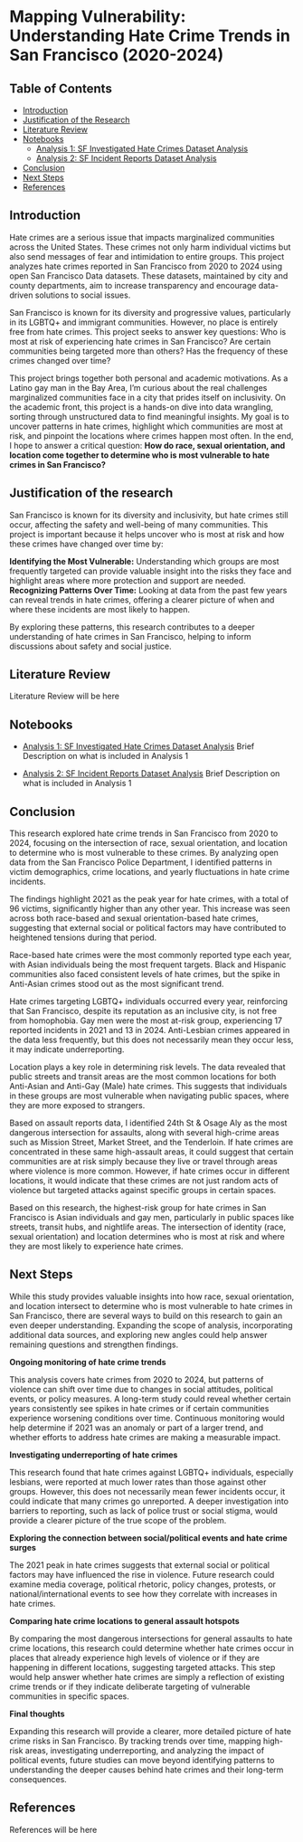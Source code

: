 # Mapping Vulnerability: Understanding Hate Crime Trends in San Francisco (2020-2024)

## **Table of Contents**
- [Introduction](#introduction)
- [Justification of the Research](#justification-of-the-research)
- [Literature Review](#literature-review)
- [Notebooks](#notebooks)
  - [Analysis 1: SF Investigated Hate Crimes Dataset Analysis](https://github.com/jcsibajam/sf_hate_crimes/blob/5451d6f6ea76fd95694f8c92c45c524ef4d67610/Analysis%201%20-%20Police%20Department%20Investigated%20Hate%20Crimes%20Dataset.ipynb)
  - [Analysis 2: SF Incident Reports Dataset Analysis](https://github.com/jcsibajam/sf_hate_crimes/blob/5451d6f6ea76fd95694f8c92c45c524ef4d67610/Analysis%202%20-%20Map%20of%20Police%20Department%20Incident%20Reports%20Dataset.ipynb)
- [Conclusion](#conclusion)
- [Next Steps](#next-steps)
- [References](#references)

## Introduction

Hate crimes are a serious issue that impacts marginalized communities across the United States. These crimes not only harm individual victims but also send messages of fear and intimidation to entire groups. This project analyzes hate crimes reported in San Francisco from 2020 to 2024 using open San Francisco Data datasets. These datasets, maintained by city and county departments, aim to increase transparency and encourage data-driven solutions to social issues.

San Francisco is known for its diversity and progressive values, particularly in its LGBTQ+ and immigrant communities. However, no place is entirely free from hate crimes. This project seeks to answer key questions: Who is most at risk of experiencing hate crimes in San Francisco? Are certain communities being targeted more than others? Has the frequency of these crimes changed over time?

This project brings together both personal and academic motivations. As a Latino gay man in the Bay Area, I’m curious about the real challenges marginalized communities face in a city that prides itself on inclusivity. On the academic front, this project is a hands-on dive into data wrangling, sorting through unstructured data to find meaningful insights. My goal is to uncover patterns in hate crimes, highlight which communities are most at risk, and pinpoint the locations where crimes happen most often. In the end, I hope to answer a critical question: **How do race, sexual orientation, and location come together to determine who is most vulnerable to hate crimes in San Francisco?**

## Justification of the research

San Francisco is known for its diversity and inclusivity, but hate crimes still occur, affecting the safety and well-being of many communities. This project is important because it helps uncover who is most at risk and how these crimes have changed over time by:

**Identifying the Most Vulnerable:** Understanding which groups are most frequently targeted can provide valuable insight into the risks they face and highlight areas where more protection and support are needed.\
**Recognizing Patterns Over Time:** Looking at data from the past few years can reveal trends in hate crimes, offering a clearer picture of when and where these incidents are most likely to happen.

By exploring these patterns, this research contributes to a deeper understanding of hate crimes in San Francisco, helping to inform discussions about safety and social justice.

## Literature Review

Literature Review will be here

## Notebooks

  - [Analysis 1: SF Investigated Hate Crimes Dataset Analysis](https://github.com/jcsibajam/sf_hate_crimes/blob/5451d6f6ea76fd95694f8c92c45c524ef4d67610/Analysis%201%20-%20Police%20Department%20Investigated%20Hate%20Crimes%20Dataset.ipynb)
    Brief Description on what is included in Analysis 1
    
  - [Analysis 2: SF Incident Reports Dataset Analysis](https://github.com/jcsibajam/sf_hate_crimes/blob/5451d6f6ea76fd95694f8c92c45c524ef4d67610/Analysis%202%20-%20Map%20of%20Police%20Department%20Incident%20Reports%20Dataset.ipynb)
    Brief Description on what is included in Analysis 1
  
## Conclusion

This research explored hate crime trends in San Francisco from 2020 to 2024, focusing on the intersection of race, sexual orientation, and location to determine who is most vulnerable to these crimes. By analyzing open data from the San Francisco Police Department, I identified patterns in victim demographics, crime locations, and yearly fluctuations in hate crime incidents.

The findings highlight 2021 as the peak year for hate crimes, with a total of 96 victims, significantly higher than any other year. This increase was seen across both race-based and sexual orientation-based hate crimes, suggesting that external social or political factors may have contributed to heightened tensions during that period.

Race-based hate crimes were the most commonly reported type each year, with Asian individuals being the most frequent targets. Black and Hispanic communities also faced consistent levels of hate crimes, but the spike in Anti-Asian crimes stood out as the most significant trend.

Hate crimes targeting LGBTQ+ individuals occurred every year, reinforcing that San Francisco, despite its reputation as an inclusive city, is not free from homophobia. Gay men were the most at-risk group, experiencing 17 reported incidents in 2021 and 13 in 2024. Anti-Lesbian crimes appeared in the data less frequently, but this does not necessarily mean they occur less, it may indicate underreporting.

Location plays a key role in determining risk levels. The data revealed that public streets and transit areas are the most common locations for both Anti-Asian and Anti-Gay (Male) hate crimes. This suggests that individuals in these groups are most vulnerable when navigating public spaces, where they are more exposed to strangers.

Based on assault reports data, I identified 24th St & Osage Aly as the most dangerous intersection for assaults, along with several high-crime areas such as Mission Street, Market Street, and the Tenderloin. If hate crimes are concentrated in these same high-assault areas, it could suggest that certain communities are at risk simply because they live or travel through areas where violence is more common. However, if hate crimes occur in different locations, it would indicate that these crimes are not just random acts of violence but targeted attacks against specific groups in certain spaces.

Based on this research, the highest-risk group for hate crimes in San Francisco is Asian individuals and gay men, particularly in public spaces like streets, transit hubs, and nightlife areas. The intersection of identity (race, sexual orientation) and location determines who is most at risk and where they are most likely to experience hate crimes.

## Next Steps

While this study provides valuable insights into how race, sexual orientation, and location intersect to determine who is most vulnerable to hate crimes in San Francisco, there are several ways to build on this research to gain an even deeper understanding. Expanding the scope of analysis, incorporating additional data sources, and exploring new angles could help answer remaining questions and strengthen findings.

**Ongoing monitoring of hate crime trends**

This analysis covers hate crimes from 2020 to 2024, but patterns of violence can shift over time due to changes in social attitudes, political events, or policy measures. A long-term study could reveal whether certain years consistently see spikes in hate crimes or if certain communities experience worsening conditions over time. Continuous monitoring would help determine if 2021 was an anomaly or part of a larger trend, and whether efforts to address hate crimes are making a measurable impact.

**Investigating underreporting of hate crimes**

This research found that hate crimes against LGBTQ+ individuals, especially lesbians, were reported at much lower rates than those against other groups. However, this does not necessarily mean fewer incidents occur, it could indicate that many crimes go unreported. A deeper investigation into barriers to reporting, such as lack of police trust or social stigma, would provide a clearer picture of the true scope of the problem. 

**Exploring the connection between social/political events and hate crime surges**

The 2021 peak in hate crimes suggests that external social or political factors may have influenced the rise in violence. Future research could examine media coverage, political rhetoric, policy changes, protests, or national/international events to see how they correlate with increases in hate crimes. 

**Comparing hate crime locations to general assault hotspots**

By comparing the most dangerous intersections for general assaults to hate crime locations, this research could determine whether hate crimes occur in places that already experience high levels of violence or if they are happening in different locations, suggesting targeted attacks. This step would help answer whether hate crimes are simply a reflection of existing crime trends or if they indicate deliberate targeting of vulnerable communities in specific spaces.

**Final thoughts**

Expanding this research will provide a clearer, more detailed picture of hate crime risks in San Francisco. By tracking trends over time, mapping high-risk areas, investigating underreporting, and analyzing the impact of political events, future studies can move beyond identifying patterns to understanding the deeper causes behind hate crimes and their long-term consequences.


## References

References will be here
